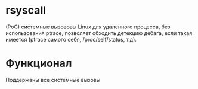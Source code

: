 # rsyscall
(PoC) системные вызововы Linux для удаленного процесса, без использования ptrace, позволяет обходить детекцию дебага, если такая имеется (ptrace самого себя, /proc/self/status, т.д).

# Функционал
Поддержаны все системные вызовы
